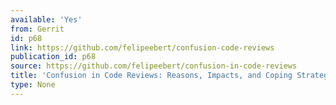 ```yaml
---
available: 'Yes'
from: Gerrit
id: p68
link: https://github.com/felipeebert/confusion-code-reviews
publication_id: p68
source: https://github.com/felipeebert/confusion-in-code-reviews
title: 'Confusion in Code Reviews: Reasons, Impacts, and Coping Strategies'
type: None
---
```

